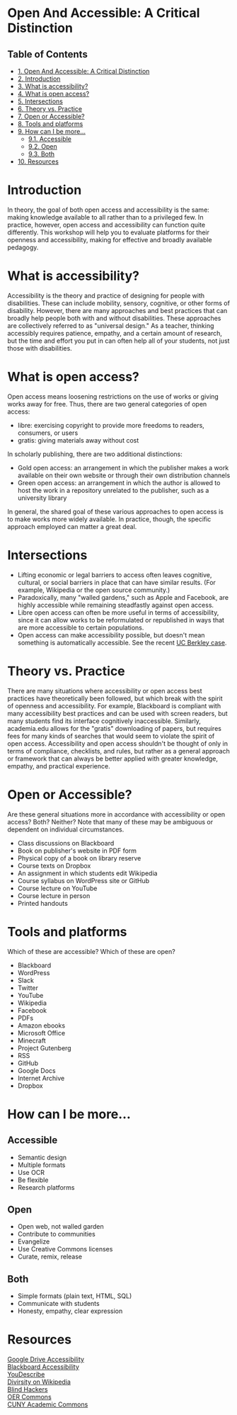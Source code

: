 # Open And Accessible: A Critical Distinction

<div id="table-of-contents">
<h2>Table of Contents</h2>
<div id="text-table-of-contents">
<ul>
<li><a href="#orgheadline1">1. Open And Accessible: A Critical Distinction</a></li>
<li><a href="#orgheadline2">2. Introduction</a></li>
<li><a href="#orgheadline3">3. What is accessibility?</a></li>
<li><a href="#orgheadline4">4. What is open access?</a></li>
<li><a href="#orgheadline5">5. Intersections</a></li>
<li><a href="#orgheadline6">6. Theory vs. Practice</a></li>
<li><a href="#orgheadline7">7. Open or Accessible?</a></li>
<li><a href="#orgheadline8">8. Tools and platforms</a></li>
<li><a href="#orgheadline9">9. How can I be more&#x2026;</a>
<ul>
<li><a href="#orgheadline10">9.1. Accessible</a></li>
<li><a href="#orgheadline11">9.2. Open</a></li>
<li><a href="#orgheadline12">9.3. Both</a></li>
</ul>
</li>
<li><a href="#orgheadline13">10. Resources</a></li>
</ul>
</div>
</div>

# Introduction

In theory, the goal of both open access and accessibility is the same: making knowledge available to all rather than to a privileged few. In practice, however, open access and accessibility can function quite differently. This workshop will help you to evaluate platforms for their openness and accessibility, making for effective and broadly available pedagogy.

# What is accessibility?

Accessibility is the theory and practice of designing for people with disabilities. These can include mobility, sensory, cognitive, or other forms of disability. However, there are many approaches and best practices that can broadly help people both with and without disabilities. These approaches are collectively referred to as "universal design." As a teacher, thinking accessibly requires patience, empathy, and a certain amount of research, but the time and effort you put in can often help all of your students, not just those with disabilities.

# What is open access?

Open access means loosening restrictions on the use of works or giving works away for free. Thus, there are two general categories of open access:

-   libre: exercising copyright to provide more freedoms to readers, consumers, or users
-   gratis: giving materials away without cost

In scholarly publishing, there are two additional distinctions:

-   Gold open access: an arrangement in which the publisher makes a work available on their own website or through their own distribution channels
-   Green open access: an arrangement in which the author is allowed to host the work in a repository unrelated to the publisher, such as a university library

In general, the shared goal of these various approaches to open access is to make works more widely available.
 In practice, though, the specific approach employed can matter a great deal.

# Intersections

-   Lifting economic or legal barriers to access often leaves cognitive, cultural, or social barriers in place that can have similar results. (For example, Wikipedia or the open source community.)
-   Paradoxically, many "walled gardens," such as Apple and Facebook, are highly accessible while remaining steadfastly against open access.
-   Libre open access can often be more useful in terms of accessibility, since it can allow works to be reformulated or republished in ways that are more accessible to certain populations.
-   Open access can make accessibility possible, but doesn't mean something is automatically accessible. See the recent [UC Berkley case](https://www.washingtonpost.com/local/education/why-uc-berkeley-is-restricting-access-to-thousands-of-online-lecture-videos/2017/03/15/074e382a-08c0-11e7-a15f-a58d4a988474_story.html).

# Theory vs. Practice

There are many situations where accessibility or open access best practices have theoretically been followed, but which break with the spirit of openness and accessibility. For example, Blackboard is compliant with many accessibility best practices and can be used with screen readers, but many students find its interface cognitively inaccessible. Similarly, academia.edu allows for the "gratis" downloading of papers, but requires fees for many kinds of searches that would seem to violate the spirit of open access. Accessibility and open access shouldn't be thought of only in terms of compliance, checklists, and rules, but rather as a general approach or framework that can always be better applied with greater knowledge, empathy, and practical experience.

# Open or Accessible?

Are these general situations more in accordance with accessibility or open access? Both? Neither? Note that many of these may be ambiguous or dependent on individual circumstances.

-   Class discussions on Blackboard
-   Book on publisher's website in PDF form
-   Physical copy of a book on library reserve
-   Course texts on Dropbox
-   An assignment in which students edit Wikipedia
-   Course syllabus on WordPress site or GitHub
-   Course lecture on YouTube
-   Course lecture in person
-   Printed handouts

# Tools and platforms

Which of these are accessible? Which of these are open?

-   Blackboard
-   WordPress
-   Slack
-   Twitter
-   YouTube
-   Wikipedia
-   Facebook
-   PDFs
-   Amazon ebooks
-   Microsoft Office
-   Minecraft
-   Project Gutenberg
-   RSS
-   GitHub
-   Google Docs
-   Internet Archive
-   Dropbox

# How can I be more&#x2026;

## Accessible

-   Semantic design
-   Multiple formats
-   Use OCR
-   Be flexible
-   Research platforms

## Open

-   Open web, not walled garden
-   Contribute to communities
-   Evangelize
-   Use Creative Commons licenses
-   Curate, remix, release

## Both

-   Simple formats (plain text, HTML, SQL)
-   Communicate with students
-   Honesty, empathy, clear expression

# Resources

[Google Drive Accessibility](https://support.google.com/drive/topic/2650510?hl=en&ref_topic=2650510&visit_id=1-636298062499400622-1312580&rd=1)  
[Blackboard Accessibility](http://accessibility.colostate.edu/blackboard.cfm)  
[YouDescribe](http://www.ski.org/project/youdescribe)  
[Divirsity on Wikipedia](https://www.theatlantic.com/technology/archive/2013/10/90-of-wikipedias-editors-are-male-heres-what-theyre-doing-about-it/280882/)  
[Blind Hackers](https://www.youtube.com/watch?v=W8_O3joo4aU)  
[OER Commons](https://www.oercommons.org/)  
[CUNY Academic Commons](https://commons.gc.cuny.edu/)
